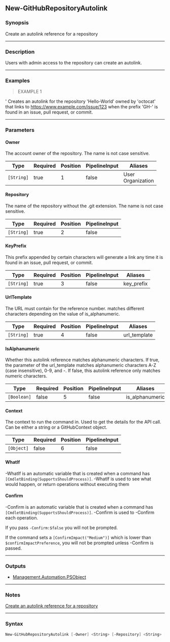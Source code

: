 New-GitHubRepositoryAutolink
----------------------------

### Synopsis
Create an autolink reference for a repository

---

### Description

Users with admin access to the repository can create an autolink.

---

### Examples
> EXAMPLE 1

'
Creates an autolink for the repository 'Hello-World' owned by 'octocat' that links to <https://www.example.com/issue/123>
when the prefix 'GH-' is found in an issue, pull request, or commit.

---

### Parameters
#### **Owner**
The account owner of the repository. The name is not case sensitive.

|Type      |Required|Position|PipelineInput|Aliases              |
|----------|--------|--------|-------------|---------------------|
|`[String]`|true    |1       |false        |User<br/>Organization|

#### **Repository**
The name of the repository without the .git extension. The name is not case sensitive.

|Type      |Required|Position|PipelineInput|
|----------|--------|--------|-------------|
|`[String]`|true    |2       |false        |

#### **KeyPrefix**
This prefix appended by certain characters will generate a link any time it is found in an issue, pull request, or commit.

|Type      |Required|Position|PipelineInput|Aliases   |
|----------|--------|--------|-------------|----------|
|`[String]`|true    |3       |false        |key_prefix|

#### **UrlTemplate**
The URL must contain <num> for the reference number. <num> matches different characters depending on the value of is_alphanumeric.

|Type      |Required|Position|PipelineInput|Aliases     |
|----------|--------|--------|-------------|------------|
|`[String]`|true    |4       |false        |url_template|

#### **IsAlphanumeric**
Whether this autolink reference matches alphanumeric characters. If true, the <num> parameter of the url_template matches alphanumeric
characters A-Z (case insensitive), 0-9, and -. If false, this autolink reference only matches numeric characters.

|Type       |Required|Position|PipelineInput|Aliases        |
|-----------|--------|--------|-------------|---------------|
|`[Boolean]`|false   |5       |false        |is_alphanumeric|

#### **Context**
The context to run the command in. Used to get the details for the API call.
Can be either a string or a GitHubContext object.

|Type      |Required|Position|PipelineInput|
|----------|--------|--------|-------------|
|`[Object]`|false   |6       |false        |

#### **WhatIf**
-WhatIf is an automatic variable that is created when a command has ```[CmdletBinding(SupportsShouldProcess)]```.
-WhatIf is used to see what would happen, or return operations without executing them
#### **Confirm**
-Confirm is an automatic variable that is created when a command has ```[CmdletBinding(SupportsShouldProcess)]```.
-Confirm is used to -Confirm each operation.

If you pass ```-Confirm:$false``` you will not be prompted.

If the command sets a ```[ConfirmImpact("Medium")]``` which is lower than ```$confirmImpactPreference```, you will not be prompted unless -Confirm is passed.

---

### Outputs
* [Management.Automation.PSObject](https://learn.microsoft.com/en-us/dotnet/api/System.Management.Automation.PSObject)

---

### Notes
[Create an autolink reference for a repository](https://docs.github.com/rest/repos/autolinks#create-an-autolink-reference-for-a-repository)

---

### Syntax
```PowerShell
New-GitHubRepositoryAutolink [-Owner] <String> [-Repository] <String> [-KeyPrefix] <String> [-UrlTemplate] <String> [[-IsAlphanumeric] <Boolean>] [[-Context] <Object>] [-WhatIf] [-Confirm] [<CommonParameters>]
```
